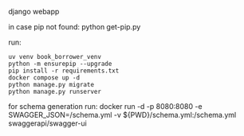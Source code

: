 django webapp

in case pip not found:
    python get-pip.py

run:

    uv venv book_borrower_venv
    python -m ensurepip --upgrade
    pip install -r requirements.txt
    docker compose up -d
    python manage.py migrate
    python manage.py runserver
for schema generation run:
     docker run -d -p 8080:8080 -e SWAGGER_JSON=/schema.yml -v ${PWD}/schema.yml:/schema.yml swaggerapi/swagger-ui

